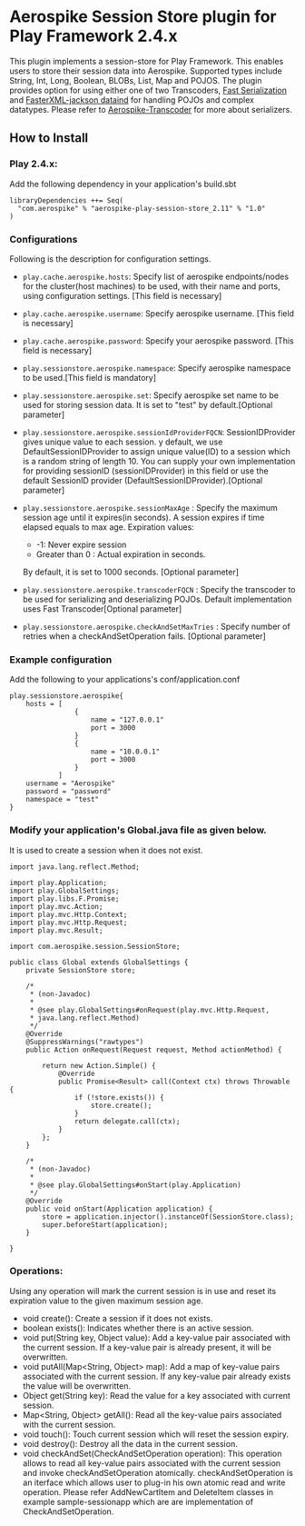 # Aerospike Session Store plugin for Play Framework 2.4.x

This plugin implements a session-store for Play Framework. This enables users to store their session 
data into Aerospike. Supported types include String, Int, Long, Boolean, BLOBs, List, Map and POJOS. 
The plugin provides option for using either one of two Transcoders, [Fast Serialization](https://github.com/RuedigerMoeller/fast-serialization) 
and [FasterXML-jackson dataind](https://github.com/FasterXML/jackson-databind/wiki/Serialization-Features)
for handling POJOs and complex datatypes. Please refer to [Aerospike-Transcoder](https://github.com/aerospike/aerospike-java-plugins/tree/master/transcoder) for more about serializers.

## How to Install

### Play 2.4.x:

Add the following dependency in your application's build.sbt 

```
libraryDependencies ++= Seq(
  "com.aerospike" % "aerospike-play-session-store_2.11" % "1.0"
)
```

### Configurations

Following is the description for configuration settings.
	
* ```play.cache.aerospike.hosts```: Specify list of aerospike endpoints/nodes for the cluster(host machines) to be used, with their
	 name and ports, using configuration settings. [This field is necessary]
	
* ```play.cache.aerospike.username```: Specify aerospike username. [This field is necessary]
	  
* ```play.cache.aerospike.password```: Specify your aerospike password. [This field is necessary]

* ```play.sessionstore.aerospike.namespace```: Specify aerospike namespace to be used.[This field is mandatory]

* ```play.sessionstore.aerospike.set```: Specify aerospike set name to be used for storing session data. 
	It is set to "test" by default.[Optional parameter]

* ```play.sessionstore.aerospike.sessionIdProviderFQCN```: SessionIDProvider gives unique value to each session.
	y default, we use DefaultSessionIDProvider to assign unique value(ID) to a session which is a random string of length 10. 
	You can supply your own implementation for providing sessionID (sessionIDProvider) in this field or use the default SessionID provider 
	(DefaultSessionIDProvider).[Optional parameter]

* ```play.sessionstore.aerospike.sessionMaxAge``` : Specify the maximum session age until it expires(in seconds). A session expires if time elapsed equals to max age.
Expiration values:  
    - -1: Never expire session
	- Greater than 0 : Actual expiration in seconds.
	
    By default, it is set to 1000 seconds. [Optional parameter]
* ```play.sessionstore.aerospike.transcoderFQCN``` : Specify the transcoder to be used for 
	serializing and deserializing POJOs. Default implementation uses Fast Transcoder[Optional parameter]

* ```play.sessionstore.aerospike.checkAndSetMaxTries``` : Specify number of retries when 
	a checkAndSetOperation fails. [Optional parameter]

### Example configuration
Add the following to your applications's conf/application.conf

```
play.sessionstore.aerospike{	
	hosts = [
				{
					name = "127.0.0.1"
					port = 3000
				}
				{
					name = "10.0.0.1"
					port = 3000
				}
			]
	username = "Aerospike"
	password = "password"
	namespace = "test"
}
```
### Modify your application's Global.java file as given below.
It is used to create a session when it does not exist.

```
import java.lang.reflect.Method;

import play.Application;
import play.GlobalSettings;
import play.libs.F.Promise;
import play.mvc.Action;
import play.mvc.Http.Context;
import play.mvc.Http.Request;
import play.mvc.Result;

import com.aerospike.session.SessionStore;

public class Global extends GlobalSettings {
    private SessionStore store;

    /*
     * (non-Javadoc)
     *
     * @see play.GlobalSettings#onRequest(play.mvc.Http.Request,
     * java.lang.reflect.Method)
     */
    @Override
    @SuppressWarnings("rawtypes")
    public Action onRequest(Request request, Method actionMethod) {

        return new Action.Simple() {
            @Override
            public Promise<Result> call(Context ctx) throws Throwable {
                if (!store.exists()) {
                    store.create();
                }
                return delegate.call(ctx);
            }
        };
    }

    /*
     * (non-Javadoc)
     * 
     * @see play.GlobalSettings#onStart(play.Application)
     */
    @Override
    public void onStart(Application application) {
        store = application.injector().instanceOf(SessionStore.class);
        super.beforeStart(application);
    }

}
```

### Operations:
Using any operation will mark the current session is in use and reset its expiration value to the given maximum session age.

* void create():
	Create a session if it does not exists. 
* boolean exists():
	Indicates whether there is an active session.
* void put(String key, Object value):
	Add a key-value pair associated with the current session. If a key-value pair is already present,
	it will be overwritten. 
* void putAll(Map<String, Object> map):
	Add a map of key-value pairs associated with the current session. If any key-value pair already exists 
	the value will be overwritten.
* Object get(String key):
	Read the value for a key associated with current session.
* Map<String, Object> getAll():
	Read all the key-value pairs associated with the current session.
* void touch():
	Touch current session which will reset the session expiry.
* void destroy():
	Destroy all the data in the current session.
* void checkAndSet(CheckAndSetOperation operation):
	This operation allows to read all key-value pairs associated with the current session 
	and invoke checkAndSetOperation atomically. checkAndSetOperation is an iterface which 
	allows user to plug-in his own atomic read and write operation. Please refer 
	AddNewCartItem and DeleteItem classes in example sample-sessionapp which are
	are implementation of CheckAndSetOperation. 
